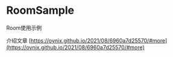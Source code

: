 # RoomSample
Room使用示例

介绍文章
[https://oynix.github.io/2021/08/6960a7d25570/#more](https://oynix.github.io/2021/08/6960a7d25570/#more)
